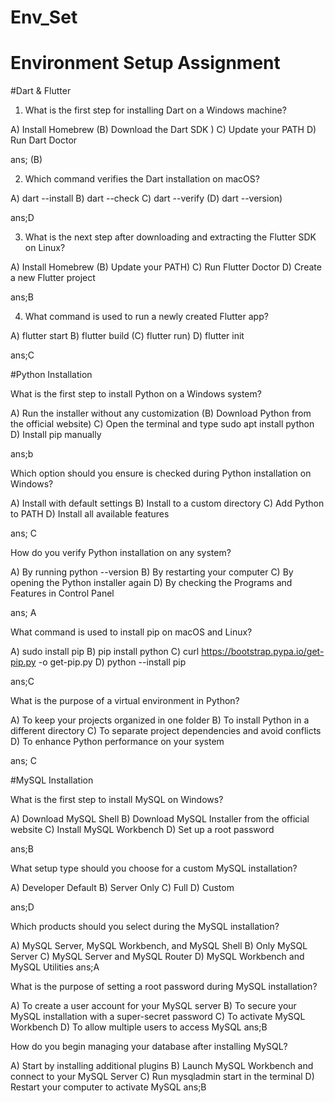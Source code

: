 # Env_Set

# Environment Setup Assignment

#Dart & Flutter

1. What is the first step for installing Dart on a Windows machine? 

A) Install Homebrew
(B) Download the Dart SDK )
C) Update your PATH
D) Run Dart Doctor

ans; (B)

2. Which command verifies the Dart installation on macOS?

A) dart --install
B) dart --check
C) dart --verify
(D) dart --version)

ans;D

3. What is the next step after downloading and extracting the Flutter SDK on Linux?

A) Install Homebrew
(B) Update your PATH)
C) Run Flutter Doctor
D) Create a new Flutter project

ans;B

4. What command is used to run a newly created Flutter app?

A) flutter start
B) flutter build
(C) flutter run)
D) flutter init

ans;C

#Python Installation

What is the first step to install Python on a Windows system?

A) Run the installer without any customization
(B) Download Python from the official website)
C) Open the terminal and type sudo apt install python
D) Install pip manually

ans;b

Which option should you ensure is checked during Python installation on Windows?

A) Install with default settings
B) Install to a custom directory
C) Add Python to PATH
D) Install all available features

ans; C

How do you verify Python installation on any system?

A) By running python --version
B) By restarting your computer
C) By opening the Python installer again
D) By checking the Programs and Features in Control Panel

ans; A

What command is used to install pip on macOS and Linux?

A) sudo install pip
B) pip install python
C) curl https://bootstrap.pypa.io/get-pip.py -o get-pip.py
D) python --install pip

ans;C

What is the purpose of a virtual environment in Python?

A) To keep your projects organized in one folder
B) To install Python in a different directory
C) To separate project dependencies and avoid conflicts
D) To enhance Python performance on your system

ans; C

#MySQL Installation

What is the first step to install MySQL on Windows?

A) Download MySQL Shell
B) Download MySQL Installer from the official website
C) Install MySQL Workbench
D) Set up a root password

ans;B

What setup type should you choose for a custom MySQL installation?

A) Developer Default
B) Server Only
C) Full
D) Custom

ans;D

Which products should you select during the MySQL installation?

A) MySQL Server, MySQL Workbench, and MySQL Shell
B) Only MySQL Server
C) MySQL Server and MySQL Router
D) MySQL Workbench and MySQL Utilities
ans;A

What is the purpose of setting a root password during MySQL installation?

A) To create a user account for your MySQL server
B) To secure your MySQL installation with a super-secret password
C) To activate MySQL Workbench
D) To allow multiple users to access MySQL
ans;B

How do you begin managing your database after installing MySQL?

A) Start by installing additional plugins
B) Launch MySQL Workbench and connect to your MySQL Server
C) Run mysqladmin start in the terminal
D) Restart your computer to activate MySQL
ans;B
